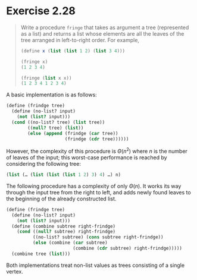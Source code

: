 # Exercise 2.28

> Write a procedure `fringe` that takes as argument a tree (represented as a list) and returns a list whose elements are all the leaves of the tree arranged in left-to-right order.
> For example,
> ```scheme
> (define x (list (list 1 2) (list 3 4)))
>
> (fringe x)
> (1 2 3 4)
>
> (fringe (list x x))
> (1 2 3 4 1 2 3 4)
> ```



A basic implementation is as follows:
```scheme
(define (frindge tree)
  (define (no-list? input)
    (not (list? input)))
  (cond ((no-list? tree) (list tree))
        ((null? tree) (list))
        (else (append (frindge (car tree))
                      (frindge (cdr tree))))))
```
However, the complexity of this procedure is $Θ(n^2)$ where $n$ is the number of leaves of the input;
this worst-case performance is reached by considering the following tree:
```scheme
(list (… (list (list (list 1 2) 3) 4) …) n)
```

The following procedure has a complexity of only $Θ(n)$.
It works its way through the input tree from the right to left, and adds newly found leaves to the beginning of the already constructed list.
```scheme
(define (frindge tree)
  (define (no-list? input)
    (not (list? input)))
  (define (combine subtree right-frindge)
    (cond ((null? subtree) right-frindge)
          ((no-list? subtree) (cons subtree right-frindge))
          (else (combine (car subtree)
                         (combine (cdr subtree) right-frindge)))))
  (combine tree (list)))
```

Both implementations treat non-list values as trees consisting of a single vertex.
